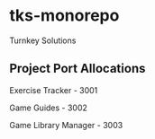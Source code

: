 # tks-monorepo

Turnkey Solutions

## Project Port Allocations

Exercise Tracker - 3001

Game Guides - 3002

Game Library Manager - 3003
